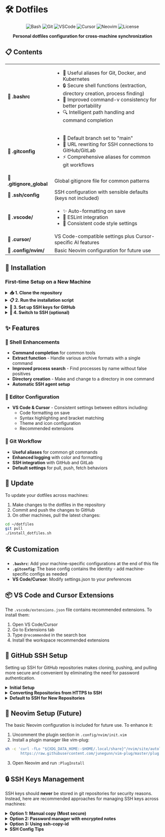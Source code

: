 # 🛠️ Dotfiles

<div align="center">

![Bash](https://img.shields.io/badge/Shell-Bash-4EAA25?logo=gnu-bash&logoColor=white)
![Git](https://img.shields.io/badge/Git-Configuration-F05032?logo=git&logoColor=white)
![VSCode](https://img.shields.io/badge/Editor-VS_Code-007ACC?logo=visual-studio-code&logoColor=white)
![Cursor](https://img.shields.io/badge/Editor-Cursor-007ACC?logo=cursor&logoColor=white)
![Neovim](https://img.shields.io/badge/Editor-Neovim-57A143?logo=neovim&logoColor=white)
![License](https://img.shields.io/badge/License-MIT-blue)

**Personal dotfiles configuration for cross-machine synchronization**

</div>

## 📋 Contents

<table>
  <tr>
    <td><b>📄 .bashrc</b></td>
    <td>
      <ul>
        <li>🔄 Useful aliases for Git, Docker, and Kubernetes</li>
        <li>🔒 Secure shell functions (extraction, directory creation, process finding)</li>
        <li>🧩 Improved command-v consistency for better portability</li>
        <li>🔍 Intelligent path handling and command completion</li>
      </ul>
    </td>
  </tr>
  <tr>
    <td><b>📄 .gitconfig</b></td>
    <td>
      <ul>
        <li>🌿 Default branch set to "main"</li>
        <li>🔑 URL rewriting for SSH connections to GitHub/GitLab</li>
        <li>⚡ Comprehensive aliases for common git workflows</li>
      </ul>
    </td>
  </tr>
  <tr>
    <td><b>📄 .gitignore_global</b></td>
    <td>Global gitignore file for common patterns</td>
  </tr>
  <tr>
    <td><b>📄 .ssh/config</b></td>
    <td>SSH configuration with sensible defaults (keys not included)</td>
  </tr>
  <tr>
    <td><b>📁 .vscode/</b></td>
    <td>
      <ul>
        <li>✨ Auto-formatting on save</li>
        <li>🧪 ESLint integration</li>
        <li>📐 Consistent code style settings</li>
      </ul>
    </td>
  </tr>
  <tr>
    <td><b>📁 .cursor/</b></td>
    <td>VS Code-compatible settings plus Cursor-specific AI features</td>
  </tr>
  <tr>
    <td><b>📁 .config/nvim/</b></td>
    <td>Basic Neovim configuration for future use</td>
  </tr>
</table>

## 🚀 Installation

### First-time Setup on a New Machine

<details>
<summary><b>📥 1. Clone the repository</b></summary>

For the initial clone of this repository, use HTTPS (since SSH isn't configured yet):

```bash
git clone https://github.com/sudoflux/dotfiles.git ~/dotfiles
```
</details>

<details>
<summary><b>📋 2. Run the installation script</b></summary>

```bash
cd ~/dotfiles
./install_dotfiles.sh
```

The installation script will:
- 📦 Create backups of your existing dotfiles
- 🔗 Create symbolic links from the repository files to your home directory
- ⚙️ Set up VS Code and Cursor settings if they're installed
- 🔐 Set proper permissions for SSH files
</details>

<details>
<summary><b>🔑 3. Set up SSH keys for GitHub</b></summary>

Follow the instructions in the [GitHub SSH Setup](#-github-ssh-setup) section.
</details>

<details>
<summary><b>🔄 4. Switch to SSH (optional)</b></summary>

After SSH is set up, you can optionally switch the repository's remote to use SSH:

```bash
cd ~/dotfiles
git remote set-url origin git@github.com:sudoflux/dotfiles.git
```
</details>

## ✨ Features

### 🐚 Shell Enhancements
- **Command completion** for common tools
- **Extract function** - Handle various archive formats with a single command
- **Improved process search** - Find processes by name without false positives
- **Directory creation** - Make and change to a directory in one command
- **Automatic SSH agent setup**

### 📝 Editor Configuration
- **VS Code & Cursor** - Consistent settings between editors including:
  - Code formatting on save
  - Syntax highlighting and bracket matching
  - Theme and icon configuration
  - Recommended extensions

### 🔄 Git Workflow
- **Useful aliases** for common git commands
- **Enhanced logging** with color and formatting
- **SSH integration** with GitHub and GitLab
- **Default settings** for pull, push, fetch behaviors

## 🔄 Update

To update your dotfiles across machines:

1. Make changes to the dotfiles in the repository
2. Commit and push the changes to GitHub
3. On other machines, pull the latest changes:

```bash
cd ~/dotfiles
git pull
./install_dotfiles.sh
```

## 🛠️ Customization

- **`.bashrc`**: Add your machine-specific configurations at the end of this file
- **`.gitconfig`**: The base config contains the identity - add machine-specific configs as needed
- **VS Code/Cursor**: Modify settings.json to your preferences

## 📦 VS Code and Cursor Extensions

The `.vscode/extensions.json` file contains recommended extensions. To install them:

1. Open VS Code/Cursor
2. Go to Extensions tab
3. Type `@recommended` in the search box
4. Install the workspace recommended extensions

## 🔑 GitHub SSH Setup

Setting up SSH for GitHub repositories makes cloning, pushing, and pulling more secure and convenient by eliminating the need for password authentication.

<details>
<summary><b>Initial Setup</b></summary>

1. Generate a GitHub-specific SSH key:

```bash
ssh-keygen -t ed25519 -C "jfletcherj86@gmail.com" -f ~/.ssh/github_ed25519
```

2. Add the key to your SSH agent:

```bash
eval "$(ssh-agent -s)"
ssh-add ~/.ssh/github_ed25519
```

3. Add the public key to your GitHub account:
   - Copy the public key to clipboard:
     ```bash
     cat ~/.ssh/github_ed25519.pub | xclip -selection clipboard
     # On macOS: cat ~/.ssh/github_ed25519.pub | pbcopy
     # Without clipboard tools: cat ~/.ssh/github_ed25519.pub
     ```
   - Go to GitHub → Settings → SSH and GPG keys → New SSH key
   - Paste the key and give it a meaningful title (e.g., "Work Laptop 2025")
   - Click "Add SSH key"

4. Verify the connection:

```bash
ssh -T git@github.com
```
</details>

<details>
<summary><b>Converting Repositories from HTTPS to SSH</b></summary>

For existing repositories:

```bash
# Check current remote URL
git remote -v

# Change from HTTPS to SSH
git remote set-url origin git@github.com:sudoflux/REPOSITORY.git
```
</details>

<details>
<summary><b>Default to SSH for New Repositories</b></summary>

Configure Git to automatically convert HTTPS GitHub URLs to SSH when adding remotes:

```bash
git config --global url."git@github.com:".insteadOf "https://github.com/"
```

This configuration is already included in your dotfiles `.gitconfig`.
</details>

## 🌌 Neovim Setup (Future)

The basic Neovim configuration is included for future use. To enhance it:

1. Uncomment the plugin section in `.config/nvim/init.vim`
2. Install a plugin manager like vim-plug:

```bash
sh -c 'curl -fLo "${XDG_DATA_HOME:-$HOME/.local/share}"/nvim/site/autoload/plug.vim --create-dirs \
       https://raw.githubusercontent.com/junegunn/vim-plug/master/plug.vim'
```

3. Open Neovim and run `:PlugInstall`

## 🔒 SSH Keys Management

SSH keys should **never** be stored in git repositories for security reasons. Instead, here are recommended approaches for managing SSH keys across machines:

<details>
<summary><b>Option 1: Manual copy (Most secure)</b></summary>

Generate and manually transfer keys using secure methods:

```bash
# Generate new SSH key on source machine
ssh-keygen -t ed25519 -C "jfletcherj86@gmail.com"

# Secure copy to new machine (various options)
# Option A: Direct secure copy if SSH is already set up
scp -P port ~/.ssh/id_ed25519* user@newmachine:~/.ssh/

# Option B: Use a temporary encrypted archive
tar czf - ~/.ssh | gpg -c > ssh_keys.tar.gz.gpg
# Transfer file securely, then on new machine:
gpg -d ssh_keys.tar.gz.gpg | tar xzf - -C ~
# Delete the archive afterward
```
</details>

<details>
<summary><b>Option 2: Password manager with encrypted notes</b></summary>

Store your SSH keys in an encrypted note within a trusted password manager like Bitwarden, 1Password, or KeePassXC.
</details>

<details>
<summary><b>Option 3: Using ssh-copy-id</b></summary>

If you already have SSH access to the new machine without keys:

```bash
ssh-copy-id -i ~/.ssh/id_ed25519.pub user@newmachine
```
</details>

<details>
<summary><b>SSH Config Tips</b></summary>

Your SSH configuration can be safely stored in the dotfiles repo since it doesn't contain sensitive data:

```bash
# Create SSH config file if it doesn't exist
mkdir -p ~/.ssh && touch ~/.ssh/config && chmod 600 ~/.ssh/config

# Add it to the dotfiles (excluded from repository by default)
# If you want to include it, modify install_dotfiles.sh
```

Remember to always set proper permissions on SSH files:
```bash
chmod 700 ~/.ssh
chmod 600 ~/.ssh/id_ed25519 
chmod 644 ~/.ssh/id_ed25519.pub
chmod 600 ~/.ssh/config
```
</details>
